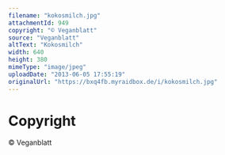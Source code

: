```yaml
---
filename: "kokosmilch.jpg"
attachmentId: 949
copyright: "© Veganblatt"
source: "Veganblatt"
altText: "Kokosmilch"
width: 640
height: 380
mimeType: "image/jpeg"
uploadDate: "2013-06-05 17:55:19"
originalUrl: "https://bxq4fb.myraidbox.de/i/kokosmilch.jpg"
---
```


# Copyright

© Veganblatt
